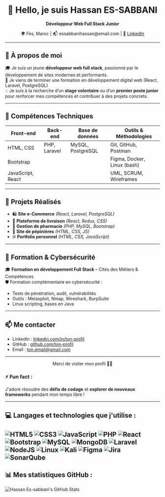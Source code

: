 <h1 align="center">👋 Hello, je suis Hassan ES-SABBANI</h1>

<p align="center">
  <strong>Développeur Web Full Stack Junior</strong>  
</p>
<p align="center">
  🌍 Fès, Maroc | 📬 essabbanihassan@email.com | 🔗 <a href="https://www.linkedin.com/in/hassansebbani/">LinkedIn</a>
</p>

---

## 🚀 À propos de moi

🎓 Je suis un jeune **développeur web full stack**, passionné par le développement de sites modernes et performants.  
🎯 Je viens de terminer une formation en développement digital web (React, Laravel, PostgreSQL)  
💡 Je suis à la recherche d’un **stage volontaire** ou d’un **premier poste junior** pour renforcer mes compétences et contribuer à des projets concrets.

---

## 💼 Compétences Techniques

| Front-end     | Back-end       | Base de données   | Outils & Méthodologies      |
|---------------|----------------|-------------------|-----------------------------|
| HTML, CSS     | PHP, Laravel   | MySQL, PostgreSQL | Git, GitHub, Postman        |
| Bootstrap     |                |                   | Figma, Docker, Linux (bash) |
| JavaScript, React |            |                   | UML, SCRUM, Wireframes      |

---

## 📂 Projets Réalisés

- 🛍️ **Site e-Commerce** *(React, Laravel, PostgreSQL)*  
- 🚚 **Plateforme de livraison** *(React, Redux, CSS)*  
- 🏥 **Gestion de pharmacie** *(PHP, MySQL, Bootstrap)*  
- 🌿 **Site de pépinières** *(HTML, CSS, JS)*  
- 🌐 **Portfolio personnel** *(HTML, CSS, JavaScript)*

---

## 🔐 Formation & Cybersécurité

🎓 **Formation en développement Full Stack** – Cités des Métiers & Compétences  
🛡️ Formation complémentaire en cybersécurité :  
- Tests de pénétration, audit, vulnérabilités  
- Outils : Metasploit, Nmap, Wireshark, BurpSuite  
- Linux scripting, bases en Java

---

## 📫 Me contacter

- LinkedIn : [linkedin.com/in/ton-profil](https://linkedin.com/in/hassansebbani)
- GitHub : [github.com/ton-profil](https://github.com/HASSAN-DEVFS)
- Email : [ton.email@gmail.com](mailto:essabbanihassan@gmail.com)

---

<p align="center">
  Merci de visiter mon profil 👨‍💻  
</p>



### ⚡ **Fun fact** :
J'adore résoudre des **défis de codage** et **explorer de nouveaux frameworks** pendant mon temps libre !

---

## 💻 **Langages et technologies** que j'utilise :
![HTML5](https://img.shields.io/badge/html5-%23E34F26.svg?style=for-the-badge&logo=html5&logoColor=white) 
![CSS3](https://img.shields.io/badge/css3-%231572B6.svg?style=for-the-badge&logo=css3&logoColor=white)
![JavaScript](https://img.shields.io/badge/javascript-%23323330.svg?style=for-the-badge&logo=javascript&logoColor=%23F7DF1E)
![PHP](https://img.shields.io/badge/php-%23777BB4.svg?style=for-the-badge&logo=php&logoColor=white)
![React](https://img.shields.io/badge/react-%2320232a.svg?style=for-the-badge&logo=react&logoColor=%2361DAFB)
![Bootstrap](https://img.shields.io/badge/bootstrap-%238511FA.svg?style=for-the-badge&logo=bootstrap&logoColor=white)
![MySQL](https://img.shields.io/badge/mysql-4479A1.svg?style=for-the-badge&logo=mysql&logoColor=white)
![MongoDB](https://img.shields.io/badge/MongoDB-%234ea94b.svg?style=for-the-badge&logo=mongodb&logoColor=white)
![Laravel](https://img.shields.io/badge/laravel-%23FF2D20.svg?style=for-the-badge&logo=laravel&logoColor=white)
![NodeJS](https://img.shields.io/badge/node.js-6DA55F?style=for-the-badge&logo=node.js&logoColor=white)
![Linux](https://img.shields.io/badge/Linux-FCC624?style=for-the-badge&logo=linux&logoColor=black)
![Kali](https://img.shields.io/badge/Kali-268BEE?style=for-the-badge&logo=kalilinux&logoColor=white)
![Figma](https://img.shields.io/badge/figma-%23F24E1E.svg?style=for-the-badge&logo=figma&logoColor=white)
![Jira](https://img.shields.io/badge/jira-%230A0FFF.svg?style=for-the-badge&logo=jira&logoColor=white)
![SonarQube](https://img.shields.io/badge/SonarQube-black?style=for-the-badge&logo=sonarqube&logoColor=4E9BCD)
---

## 📊 **Mes statistiques GitHub** :
![Hassan Es-sabbani's GitHub Stats](https://github-readme-stats.vercel.app/api?username=Hassan&show_icons=true&theme=radical&hide=issues&hide_title=true)



